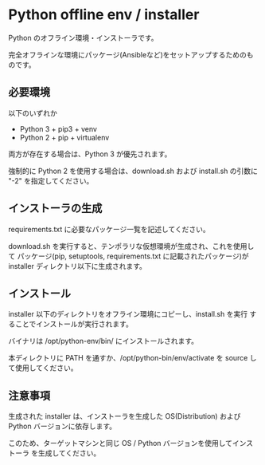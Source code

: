 # Python offline env / installer

Python のオフライン環境・インストーラです。

完全オフラインな環境にパッケージ(Ansibleなど)をセットアップするためのものです。

## 必要環境

以下のいずれか

* Python 3 + pip3 + venv
* Python 2 + pip + virtualenv

両方が存在する場合は、Python 3 が優先されます。

強制的に Python 2 を使用する場合は、download.sh および install.sh の引数に
"-2" を指定してください。

## インストーラの生成

requirements.txt に必要なパッケージ一覧を記述してください。

download.sh を実行すると、テンポラリな仮想環境が生成され、これを使用して
パッケージ(pip, setuptools, requirements.txt に記載されたパッケージ)が
installer ディレクトリ以下に生成されます。

## インストール

installer 以下のディレクトリをオフライン環境にコピーし、install.sh を実行
することでインストールが実行されます。

バイナリは /opt/python-env/bin/ にインストールされます。

本ディレクトリに PATH を通すか、/opt/python-bin/env/activate を source
して使用してください。

## 注意事項

生成された installer は、インストーラを生成した OS(Distribution) および
Python バージョンに依存します。

このため、ターゲットマシンと同じ OS / Python バージョンを使用してインストーラ
を生成してください。
